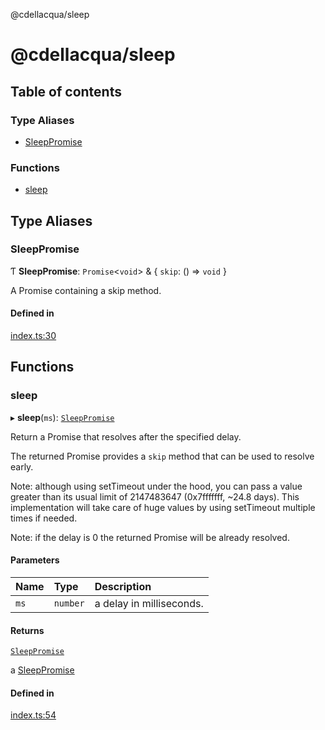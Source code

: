 @cdellacqua/sleep

# @cdellacqua/sleep

## Table of contents

### Type Aliases

- [SleepPromise](README.md#sleeppromise)

### Functions

- [sleep](README.md#sleep)

## Type Aliases

### SleepPromise

Ƭ **SleepPromise**: `Promise`<`void`\> & { `skip`: () => `void`  }

A Promise containing a skip method.

#### Defined in

[index.ts:30](https://github.com/cdellacqua/sleep.js/blob/main/src/lib/index.ts#L30)

## Functions

### sleep

▸ **sleep**(`ms`): [`SleepPromise`](README.md#sleeppromise)

Return a Promise that resolves after the specified delay.

The returned Promise provides a `skip` method that can
be used to resolve early.

Note: although using setTimeout under the hood, you can pass a value greater than
its usual limit of 2147483647 (0x7fffffff, ~24.8 days). This implementation
will take care of huge values by using setTimeout multiple times if needed.

Note: if the delay is 0 the returned Promise will be already resolved.

#### Parameters

| Name | Type | Description |
| :------ | :------ | :------ |
| `ms` | `number` | a delay in milliseconds. |

#### Returns

[`SleepPromise`](README.md#sleeppromise)

a [SleepPromise](README.md#sleeppromise)

#### Defined in

[index.ts:54](https://github.com/cdellacqua/sleep.js/blob/main/src/lib/index.ts#L54)
